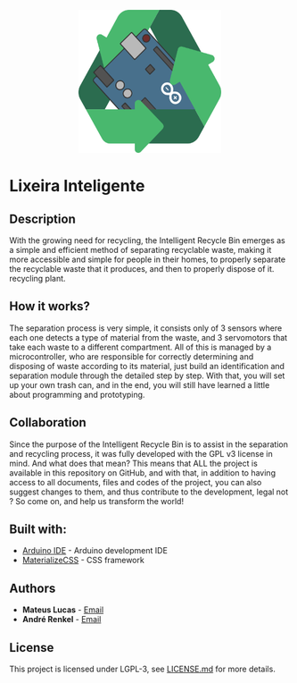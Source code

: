 <p align="center">
  <img width="256" height="256" src="https://raw.githubusercontent.com/MateuxLucax/lixeira-inteligente/master/website/assets/img/componentes/logo-img.png">
</p>

# Lixeira Inteligente

## Description

With the growing need for recycling, the Intelligent Recycle Bin emerges as a simple and efficient method of separating recyclable waste, making it more accessible and simple for people in their homes, to properly separate the recyclable waste that it produces, and then to properly dispose of it. recycling plant.

## How it works?

The separation process is very simple, it consists only of 3 sensors where each one detects a type of material from the waste, and 3 servomotors that take each waste to a different compartment. All of this is managed by a microcontroller, who are responsible for correctly determining and disposing of waste according to its material, just build an identification and separation module through the detailed step by step. With that, you will set up your own trash can, and in the end, you will still have learned a little about programming and prototyping.

## Collaboration

Since the purpose of the Intelligent Recycle Bin is to assist in the separation and recycling process, it was fully developed with the GPL v3 license in mind. And what does that mean? This means that ALL the project is available in this repository on GitHub, and with that, in addition to having access to all documents, files and codes of the project, you can also suggest changes to them, and thus contribute to the development, legal not ? So come on, and help us transform the world!

## Built with:

* [Arduino IDE](https://www.arduino.cc/en/main/software) - Arduino development IDE
* [MaterializeCSS](https://materializecss.com/) - CSS framework

## Authors

* **Mateus Lucas**  - [Email](mailto:mateus@lixeirainteligente.com)
* **André Renkel** - [Email](mailto:andre@lixeirainteligente.com)

## License

This project is licensed under LGPL-3, see [LICENSE.md](LICENSE.md) for more details.

